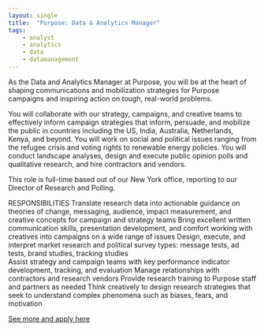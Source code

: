 ```yaml
---
layout: single
title:  "Purpose: Data & Analytics Manager"
tags: 
    - analyst
    - analytics
    - data
    - datamanagement
---
```


As the Data and Analytics Manager at Purpose, you will be at the heart of shaping communications and mobilization strategies for Purpose campaigns and inspiring action on tough, real-world problems.

You will collaborate with our strategy, campaigns, and creative teams to effectively inform campaign strategies that inform, persuade, and mobilize the public in countries including the US, India, Australia, Netherlands, Kenya, and beyond. You will work on social and political issues ranging from the refugee crisis and voting rights to renewable energy policies. You will conduct landscape analyses, design and execute public opinion polls and qualitative research, and hire contractors and vendors.

This role is full-time based out of our New York office, reporting to our Director of Research and Polling.

RESPONSIBILITIES
Translate research data into actionable guidance on theories of change, messaging, audience, impact measurement, and creative concepts for campaign and strategy teams
Bring excellent written communication skills, presentation development, and comfort working with creatives into campaigns on a wide range of issues
Design, execute, and interpret market research and political survey types: message tests, ad tests, brand studies, tracking studies  
Assist strategy and campaign teams with key performance indicator development, tracking, and evaluation
Manage relationships with contractors and research vendors
Provide research training to Purpose staff and partners as needed
Think creatively to design research strategies that seek to understand complex phenomena such as biases, fears, and motivation

[See more and apply here](http://www.purpose.com/job-detail/1093458/)
